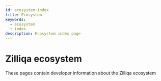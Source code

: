 ```yaml
---
id: ecosystem-index
title: Ecosystem
keywords:
  - ecosystem
  - index
description: Ecosystem index page
---
```


# Zilliqa ecosystem

These pages contain developer information about the Zilliqa ecosystem
